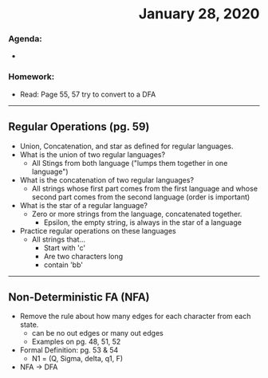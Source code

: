 # <div style="text-align: right"> January 28, 2020</div>

### Agenda:
-
### Homework:
-  Read: Page 55, 57 try to convert to a DFA
---
## Regular Operations (pg. 59)
- Union, Concatenation, and star as defined for regular languages.
- What is the union of two regular languages?
    - All Stings from both language ("lumps them together in one language")
- What is the concatenation of two regular languages?
    - All strings whose first part comes from the first language and whose second part comes from the second language (order is important)
- What is the star of a regular language?
    - Zero or more strings from the language, concatenated together.
        - Epsilon, the empty string, is always in the star of a language
- Practice regular operations on these languages
    - All strings that...
        - Start with 'c'
        - Are two characters long
        - contain 'bb'
---
## Non-Deterministic FA (NFA)
- Remove the rule about how many edges for each character from each state.
    - can be no out edges or many out edges
    - Examples on pg. 48, 51, 52
- Formal Definition: pg. 53 & 54
    - N1 = (Q, Sigma, delta, q1, F)
- NFA -> DFA
